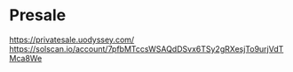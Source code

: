 # Presale

https://privatesale.uodyssey.com/
https://solscan.io/account/7pfbMTccsWSAQdDSvx6TSy2gRXesjTo9urjVdTMca8We
